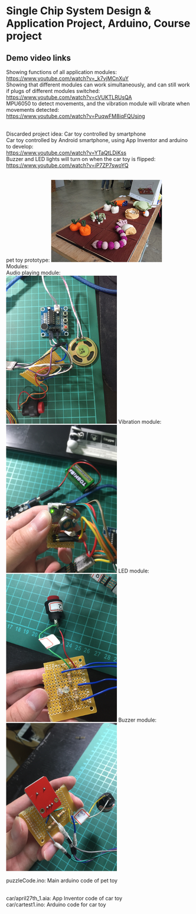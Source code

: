 # Single Chip System Design & Application Project, Arduino, Course project
## Demo video links<br />
Showing functions of all application modules:<br />
https://www.youtube.com/watch?v=_k7vjMCnXuY	<br />
Showing that different modules can work simultaneously, and can still work if plugs of different modules switched:<br />
https://www.youtube.com/watch?v=cVUKTLRUsQA <br />
MPU6050 to detect movements, and the vibration module will vibrate when movements detected:<br />
https://www.youtube.com/watch?v=PuqwFM8iqFQUsing<br /><br /> 

Discarded project idea:	Car toy controlled by smartphone<br />
Car toy controlled by Android smartphone, using App Inventor and arduino to develop:<br />
https://www.youtube.com/watch?v=YTaQtLDiKss<br />
Buzzer and LED lights will turn on when the car toy is flipped:<br />
https://www.youtube.com/watch?v=iP7ZP7swoYQ<br />

<br />
pet toy prototype:
<img src="Main.png" width="300px">
<br />
Modules:<br />
Audio playing module:<br />
<img src="PlayAudio.jpg" width="300px">
Vibration module:<br />
<img src="vibrate.jpg" width="300px">
LED module:<br />
<img src="BlueRedLED.jpg" width="300px">
Buzzer module:<br />
<img src="buzz.jpg" width="300px">

puzzleCode.ino: Main arduino code of pet toy<br /><br />

car/april27th_1.aia: App Inventor code of car toy<br />
car/cartest1.ino: Arduino code for car toy




